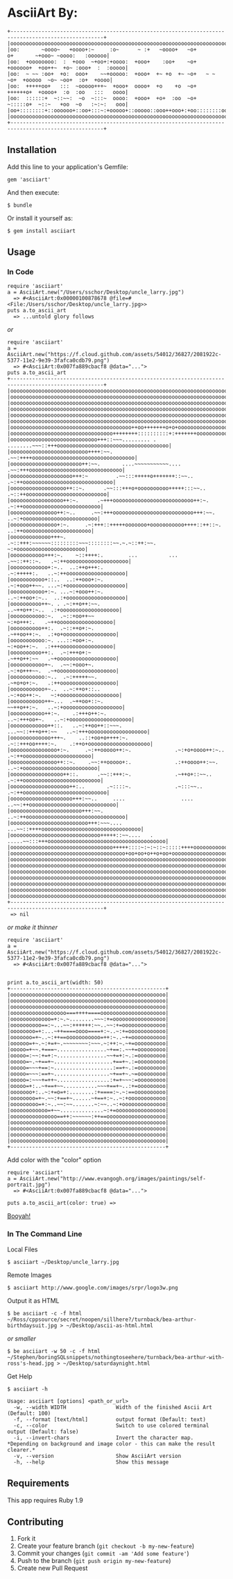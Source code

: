 # AsciiArt By:

    +----------------------------------------------------------------------------------------------------+
    |oooooooooooooooooooooooooooooooooooooooooooooooooooooooooooooooooooooooooooooooooooooooooooooooooooo|
    |oo:       ~oooo~   +oooo+:~     :o~      ~ :+   ~oooo+   ~o+        o+       ~+ooo~ ~oooo:   :oooooo|
    |oo:  +oooooooo:  :  +ooo  ~+oo+:+oooo:  +ooo+    :oo+    ~o+  +oooooo+  +oo++~  +o~ :ooo+  :  :ooooo|
    |oo:  ~ ~~ :oo+  +o:  ooo+    ~~+ooooo:  +ooo+  +~ +o  +~ ~o+   ~ ~ ~o+  +ooooo  ~o~ ~oo+  :o+  +oooo|
    |oo:  +++++oo+   :::  ~ooooo+++~  +ooo+  oooo+  +o    +o  ~o+  ++++++o+  +oooo+  :o  :oo   :::   oooo|
    |oo:  ::::::+  ~::~~:  ~o  ~:::~  oooo:  +ooo+  +o+  :oo  ~o+  ~:::::o+  ~::~   +oo  ~o   :~:~:   ooo|
    |oo+::::::::+::oooooo+::oo+:::~:+ooooo+::ooooo::ooo++ooo+:+oo::::::::oo::::::++oooo+:+o::+oooooo::+oo|
    |oooooooooooooooooooooooooooooooooooooooooooooooooooooooooooooooooooooooooooooooooooooooooooooooooooo|
    +----------------------------------------------------------------------------------------------------+

## Installation

Add this line to your application's Gemfile:

    gem 'asciiart'

And then execute:

    $ bundle

Or install it yourself as:

    $ gem install asciiart

## Usage

### In Code

    require 'asciiart'
    a = AsciiArt.new("/Users/sschor/Desktop/uncle_larry.jpg")
      => #<AsciiArt:0x00000100878678 @file=#<File:/Users/sschor/Desktop/uncle_larry.jpg>>
    puts a.to_ascii_art
      => ...untold glory follows

_or_

    require 'asciiart'
    a = AsciiArt.new("https://f.cloud.github.com/assets/54012/36827/2081922c-5377-11e2-9e39-3fafca0cdb79.png")
      => #<AsciiArt:0x007fa889cbacf8 @data="...">
    puts a.to_ascii_art
    +----------------------------------------------------------------------------------------------------+
    |oooooooooooooooooooooooooooooooooooooooooooooooooooooooooooooooooooooooooooooooooooooooooooooooooooo|
    |oooooooooooooooooooooooooooooooooooooooooooooooooooooooooooooooooooooooooooooooooooooooooooooooooooo|
    |oooooooooooooooooooooooooooooooooooooooooooooooooooooooooooooooooooooooooooooooooooooooooooooooooooo|
    |oooooooooooooooooooooooooooooooooooooooooooooooooooooooooooooooooooooooooooooooooooooooooooooooooooo|
    |oooooooooooooooooooooooooooooooooooooooooooooooooooooooooooooooooooooooooooooooooooooooooooooooooooo|
    |oooooooooooooooooooooooooooooooooooooooooooooooooooooooooooooooooooooooooooooooooooooooooooooooooooo|
    |ooooooooooooooooooooooooooooooooooooooo++oo+++++++o+o+oooooooooooooooooooooooooooooooooooooooooooooo|
    |ooooooooooooooooooooooooooooooooo++++++++::::::::::+:+++++++oooooooooooooooooooooooooooooooooooooooo|
    |oooooooooooooooooooooooooooo+++::~~~......... . ........~~~::+++oooooooooooooooooooooooooooooooooooo|
    |ooooooooooooooooooooooooo++++:~~.                          .~~:++++ooooooooooooooooooooooooooooooooo|
    |ooooooooooooooooooooooo++:~~.       ....~~~~~~~~~~~....        .~~:+++oooooooooooooooooooooooooooooo|
    |oooooooooooooooooooo+++:~         .~~:::+++++o+++++++::~~..       .~:++ooooooooooooooooooooooooooooo|
    |oooooooooooooooooo++::~.      .~~:::+++o+oooooooooo+++++:::~~..     .~::++oooooooooooooooooooooooooo|
    |ooooooooooooooooo++:~.      .~+++oooooooooooooooooooooooooo++:~.      .~:++ooooooooooooooooooooooooo|
    |ooooooooooooooo++:~..     .~~:+++oooooooooooooooooooooooooo+++:~~.     ..~:+oooooooooooooooooooooooo|
    |ooooooooooooooo+:~.     .~:+++::+++++ooooooo+ooooooooooo++++::++::~.     ..:++oooooooooooooooooooooo|
    |ooooooooooooo+++~.    .~::+++:~~~~~~:::::::::~~~::::::::~~.~.~::++:~~.     ~:+oooooooooooooooooooooo|
    |ooooooooooo+++:~.    ~::++++:.        ...          ...       .~~::++::~.   .~:++oooooooooooooooooooo|
    |oooooooooooo+:~..  ..:++o+++:.                                .~:+++++:.   ..~:++ooooooooooooooooooo|
    |ooooooooooo+::..  ..:++ooo+:~.                                .~:+ooo++~~. ...~:+ooooooooooooooooooo|
    |ooooooooooo+:~. ...~:+ooo++:~.                                ..~:++oo+:~..  ..:+ooooooooooooooooooo|
    |oooooooooo++~. . .~:++o++:~~.                                   ..~++o++:~..  .:+ooooooooooooooooooo|
    |ooooooooooo:~.  .~::+oo++~~                                       ~:+o+++:.   .~++oooooooooooooooooo|
    |oooooooooo++:.  .~::++o+:~.                                      .~++oo++:~.  .:+o+ooooooooooooooooo|
    |ooooooooooo:~. ...::+oo+:~.                                       ~:+oo++:~.  .:+++ooooooooooooooooo|
    |oooooooooo++:.  .~:+++o+:~                                       .~++o++:~~   .~+ooooooooooooooooooo|
    |ooooooooooo+~.  .~~:+ooo+~.                                      .~:+o+++~~.  .~+ooooooooooooooooooo|
    |ooooooooooo:~..  .~:+++++~~.                                     .~+o+o+:~.   .:++oooooooooooooooooo|
    |ooooooooooo+~..  ..~:++o+::..                                   .~:+oo++:~.   ~:+ooooooooooooooooooo|
    |ooooooooooo++~...  .~++oo+::~.                                 ~~++o++:~.   ..~:+ooooooooooooooooooo|
    |ooooooooooo++:~.    .:+++o++:~.                             ..~:+++oo+~.   ..~:+oooooooooooooooooooo|
    |oooooooooooo++::.   ..~:++oo++::~~~.                   ...~~::+++o++:~~   ..~:+++ooooooooooooooooooo|
    |ooooooooooooo+++~.    ..::+oo+o++++:~.                .~::+++oo++++:~.    .:++o+oooooooooooooooooooo|
    |ooooooooooooooo+:~.     .~:++ooooo++:~.              .~:+o+oooo++:~..    .~:++oooooooooooooooooooooo|
    |ooooooooooooooo++::~.    .~~:++ooooo+:.              .:++oooo++:~~.    ..~:+oooooooooooooooooooooooo|
    |ooooooooooooooooo++::.      .~~::+++:~.              .~++o+::~~..     .~:++ooooooooooooooooooooooooo|
    |ooooooooooooooooooo++:..       .~::::~.              .~:::~~..      .~:++ooooooooooooooooooooooooooo|
    |oooooooooooooooooooo+++:~~..     ....                  ....      ..~~:++oooooooooooooooooooooooooooo|
    |ooooooooooooooooooooooo+++:~~.                                ..~:++oooooooooooooooooooooooooooooooo|
    |ooooooooooooooooooooooooo+++:~~~....                     ...~~::++++oooooooooooooooooooooooooooooooo|
    |ooooooooooooooooooooooooooooo+++++::~~....   .   .....~~:::+++oooooooooooooooooooooooooooooooooooooo|
    |ooooooooooooooooooooooooooooooooo+++++::::~:~:~::~:::::++++ooooooooooooooooooooooooooooooooooooooooo|
    |ooooooooooooooooooooooooooooooooooooo+oo+oo+o++o+oo+oooooooooooooooooooooooooooooooooooooooooooooooo|
    |oooooooooooooooooooooooooooooooooooooooooooooooooooooooooooooooooooooooooooooooooooooooooooooooooooo|
    |oooooooooooooooooooooooooooooooooooooooooooooooooooooooooooooooooooooooooooooooooooooooooooooooooooo|
    |oooooooooooooooooooooooooooooooooooooooooooooooooooooooooooooooooooooooooooooooooooooooooooooooooooo|
    |oooooooooooooooooooooooooooooooooooooooooooooooooooooooooooooooooooooooooooooooooooooooooooooooooooo|
    |oooooooooooooooooooooooooooooooooooooooooooooooooooooooooooooooooooooooooooooooooooooooooooooooooooo|
    |oooooooooooooooooooooooooooooooooooooooooooooooooooooooooooooooooooooooooooooooooooooooooooooooooooo|
    |oooooooooooooooooooooooooooooooooooooooooooooooooooooooooooooooooooooooooooooooooooooooooooooooooooo|
    +----------------------------------------------------------------------------------------------------+
     => nil

_or make it thinner_

	require 'asciiart'
    a = AsciiArt.new("https://f.cloud.github.com/assets/54012/36827/2081922c-5377-11e2-9e39-3fafca0cdb79.png")
      => #<AsciiArt:0x007fa889cbacf8 @data="...">


	print a.to_ascii_art(width: 50)
	+--------------------------------------------------+
	|oooooooooooooooooooooooooooooooooooooooooooooooooo|
	|oooooooooooooooooooooooooooooooooooooooooooooooooo|
	|oooooooooooooooooooooooooooooooooooooooooooooooooo|
	|oooooooooooooooooo===++++====ooooooooooooooooooooo|
	|ooooooooooooo=+:~.~........~~~:+=ooooooooooooooooo|
	|oooooooooo==:~...~~:++++++:~~..~~:+=oooooooooooooo|
	|oooooooo=+:...~++====oooo====+:~..~:+=oooooooooooo|
	|ooooooo=+~..~:++==ooooooooooo=++:~..~+=ooooooooooo|
	|oooooo=+~.~:+=+~.~~~~~~~~:~~~.~:++:~.~+=oooooooooo|
	|ooooo=+~~.+===~................~+==:.~~+=ooooooooo|
	|ooooo=:~~:+=+:~................~~+=+:~.:=ooooooooo|
	|ooooo=~.~+==+~...................+==+~.:=ooooooooo|
	|ooooo=~~~+==:~...................:==+~.:=ooooooooo|
	|ooooo=~~~:==+~..................~+==+~.~=ooooooooo|
	|ooooo=:~~~+=++~.................:+=+~~~:=ooooooooo|
	|ooooo=+:..~+==+~~...........~~~+==+~..:+=ooooooooo|
	|ooooooo+:..~:+=o=+:........:+====:~.~:==oooooooooo|
	|oooooooo=+~.~~:+==+~......~+==+:~..~:+oooooooooooo|
	|ooooooooo=+:~..~~:~~.......~:~~..~:+oooooooooooooo|
	|oooooooooooo=+~~..............~:+=oooooooooooooooo|
	|ooooooooooooooo==++:~~~~~~:++==ooooooooooooooooooo|
	|oooooooooooooooooooooooooooooooooooooooooooooooooo|
	|oooooooooooooooooooooooooooooooooooooooooooooooooo|
	|oooooooooooooooooooooooooooooooooooooooooooooooooo|
	|oooooooooooooooooooooooooooooooooooooooooooooooooo|
	+--------------------------------------------------+

Add color with the "color" option

	require 'asciiart'
    a = AsciiArt.new("http://www.evangogh.org/images/paintings/self-portrait.jpg")
      => #<AsciiArt:0x007fa889cbacf8 @data="...">

	puts a.to_ascii_art(color: true) =>

[Booyah!](http://farm9.staticflickr.com/8080/8424360420_8011af48fe_b.jpg)

### In The Command Line

Local Files

    $ asciiart ~/Desktop/uncle_larry.jpg

Remote Images

    $ asciiart http://www.google.com/images/srpr/logo3w.png

Output it as HTML

    $ be asciiart -c -f html ~/Ross/cppsource/secret/noopen/sillhere?/turnback/bea-arthur-birthdaysuit.jpg > ~/Desktop/ascii-as-html.html

_or smaller_

    $ be asciiart -w 50 -c -f html ~/Stephen/boringSQLsnippets/nothingtoseehere/turnback/bea-arthur-with-ross's-head.jpg > ~/Desktop/saturdaynight.html

Get Help

	$ asciiart -h

	Usage: asciiart [options] <path_or_url>
      -w, --width WIDTH                Width of the finished Ascii Art (Default: 100)
      -f, --format [text/html]         output format (Default: text)
      -c, --color                      Switch to use colored terminal output (Default: false)
      -i, --invert-chars               Invert the character map. *Depending on background and image color - this can make the result clearer.*
      -v, --version                    Show AsciiArt version
      -h, --help                       Show this message

## Requirements

This app requires Ruby 1.9

## Contributing

1. Fork it
2. Create your feature branch (`git checkout -b my-new-feature`)
3. Commit your changes (`git commit -am 'Add some feature'`)
4. Push to the branch (`git push origin my-new-feature`)
5. Create new Pull Request
